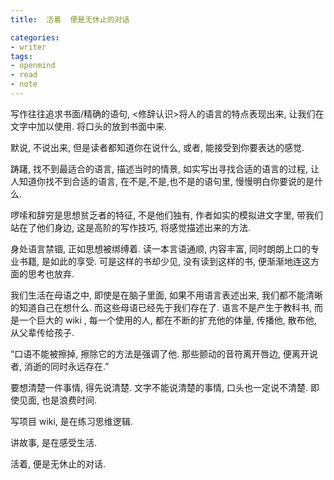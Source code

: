 ```yaml
---
title:  活着  便是无休止的对话

categories: 
- writer
tags:
- openmind
- read
- note
---
```



写作往往追求书面/精确的语句, \<修辞认识\>将人的语言的特点表现出来, 让我们在文字中加以使用. 将口头的放到书面中来.

默说, 不说出来, 但是读者都知道你在说什么, 或者, 能接受到你要表达的感觉. 

踌躇, 找不到最适合的语言, 描述当时的情景, 如实写出寻找合适的语言的过程, 让人知道你找不到合适的语言, 在不是,不是,也不是的语句里, 慢慢明白你要说的是什么.

啰嗦和辞穷是思想贫乏者的特征, 不是他们独有, 作者如实的模拟进文字里,  带我们站在了他们身边, 这是高阶的写作技巧, 将感觉描述出来的方法.

身处语言禁锢, 正如思想被绑缚着. 读一本言语通顺, 内容丰富, 同时朗朗上口的专业书籍, 是如此的享受. 可是这样的书却少见, 没有读到这样的书, 便渐渐地连这方面的思考也放弃.

我们生活在母语之中, 即使是在脑子里面, 如果不用语言表述出来, 我们都不能清晰的知道自己在想什么. 而这些母语已经先于我们存在了. 语言不是产生于教科书, 而是一个巨大的 wiki , 每一个使用的人, 都在不断的扩充他的体量, 传播他, 散布他, 从父辈传给孩子.

“口语不能被擦掉, 擦除它的方法是强调了他. 那些颤动的音符离开唇边, 便离开说者, 消逝的同时永远存在.”

要想清楚一件事情, 得先说清楚. 文字不能说清楚的事情, 口头也一定说不清楚. 即使见面, 也是浪费时间. 

写项目 wiki, 是在练习思维逻辑. 

讲故事, 是在感受生活.

活着, 便是无休止的对话. 



